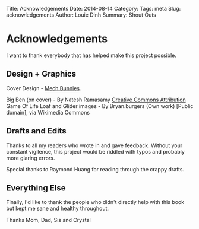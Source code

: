Title: Acknowledgements
Date: 2014-08-14
Category: 
Tags: meta
Slug: acknowledgements
Author: Louie Dinh
Summary: Shout Outs

Acknowledgements
========

I want to thank everybody that has helped make this project possible.

Design + Graphics
-----------------

Cover Design - [Mech Bunnies](http://mechanical-bunnies.com/).

Big Ben (on cover) - By Natesh Ramasamy [Creative Commons Attribution](https://creativecommons.org/licenses/by/2.0/)
Game Of Life Loaf and Glider images - By Bryan.burgers (Own work) [Public domain], via Wikimedia Commons


Drafts and Edits
----------------

Thanks to all my readers who wrote in and gave feedback. Without your constant vigilence, this project would be riddled
with typos and probably more glaring errors.

Special thanks to Raymond Huang for reading through the crappy drafts.


Everything Else
---------------

Finally, I'd like to thank the people who didn't directly help with this book but kept me sane and healthy throughout.

Thanks Mom, Dad, Sis and Crystal



